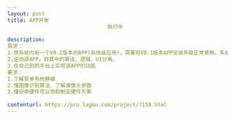 ```yaml
---                
layout: post       
title: APP开发
                                执行中
           
description: 
需求：
1.原系统内有一个V0.2版本的APP(系统级应用)，需要将V0.1版本APP安装并能正常使用。系统版本为安卓4.22，SOC为MT6572.
2.逆向该APP，将其中的算法、逻辑、UI分离。
3.在自己的的平台上实现该APP的功能
要求：
1.了解安卓系统移植
2.懂图像识别算法、了解摄像头参数
3.懂安卓硬件可以协助制定硬件方案
     
contenturl: https://pro.lagou.com/project/7158.html      
---                 
```

